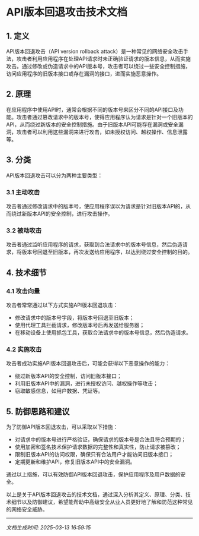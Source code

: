 # API版本回退攻击技术文档

## 1. 定义

API版本回退攻击（API version rollback attack）是一种常见的网络安全攻击手法，攻击者利用应用程序在处理API请求时未正确验证请求的版本信息，从而实施攻击。通过修改或伪造请求中的API版本号，攻击者可以绕过一些安全控制措施，访问应用程序的旧版本接口或存在漏洞的接口，进而实施恶意操作。

## 2. 原理

在应用程序中使用API时，通常会根据不同的版本号来区分不同的API接口及功能。攻击者通过篡改请求中的版本号，使得应用程序认为请求是针对一个旧版本的API，从而绕过新版本的安全控制措施。由于旧版本API可能存在漏洞或安全漏洞，攻击者可以利用这些漏洞来进行攻击，如未授权访问、越权操作、信息泄露等。

## 3. 分类

API版本回退攻击可以分为两种主要类型：

### 3.1 主动攻击

攻击者通过修改请求中的版本号，使应用程序误以为请求是针对旧版本API的，从而绕过新版本API的安全控制，进行攻击操作。

### 3.2 被动攻击

攻击者通过监听应用程序的请求，获取到合法请求中的版本号信息，然后伪造请求，将版本号回退至旧版本，再次发送给应用程序，以达到绕过安全控制的目的。

## 4. 技术细节

### 4.1 攻击向量

攻击者常常通过以下方式实施API版本回退攻击：

- 修改请求中的版本号字段，将版本号回退至旧版本；
- 使用代理工具拦截请求，修改版本号后再发送给服务器；
- 在移动设备上使用抓包工具，获取合法请求中的版本号信息，然后伪造请求。

### 4.2 实施攻击

攻击者成功实施API版本回退攻击后，可能会获得以下恶意操作的能力：

- 绕过新版本API的安全控制，访问旧版本接口；
- 利用旧版本API中的漏洞，进行未授权访问、越权操作等攻击；
- 窃取敏感信息，如用户数据、凭证等。

## 5. 防御思路和建议

为了防御API版本回退攻击，可以采取以下措施：

- 对请求中的版本号进行严格验证，确保请求的版本号是合法且符合预期的；
- 使用加密和签名技术保护请求数据的完整性和真实性，防止请求被篡改；
- 限制旧版本API的访问权限，确保只有合法用户才能访问旧版本接口；
- 定期更新和维护API，修复旧版本API中的安全漏洞。

通过以上措施，可以有效防御API版本回退攻击，保护应用程序及用户数据的安全。

以上是关于API版本回退攻击的技术文档，通过深入分析其定义、原理、分类、技术细节以及防御建议，希望能帮助中高级安全从业人员更好地了解和防范这种常见的网络安全威胁。

---

*文档生成时间: 2025-03-13 16:59:15*
